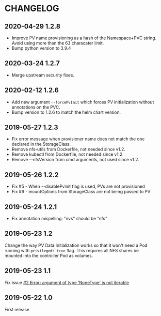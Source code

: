 # CHANGELOG

## 2020-04-29 1.2.8

* Improve PV name provisioning as a hash of the Namespace+PVC string. Avoid using more than the 63 characater limit.
* Bump python version to 3.9.4

## 2020-03-24 1.2.7

* Merge upstream security fixes.

## 2020-02-12 1.2.6

* Add new argument `--forcePvInit` which forces PV initialization without annotations on the PVC.
* Bump version to 1.2.6 to match the helm chart version.

## 2019-05-27 1.2.3

* Fix error message when provisioner name does not match the one declared in the StorageClass.
* Remove nfs-utils from Dockerfile, not needed since v1.2.
* Remove kubectl from Dockerfile, not needed since v1.2.
* Remove --nfsVersion from cmd arguments, not used since v1.2.

## 2019-05-26 1.2.2

* Fix #5 - When --disablePvInit flag is used, PVs are not provisioned
* Fix #6 - mountOptions from StorageClass are not being passed to PV

## 2019-05-24 1.2.1

* Fix annotation mispelling: "nvs" should be "nfs"

## 2019-05-23 1.2

Change the way PV Data Initialization works so that it won't need a Pod running with `privileged: true` flag. This requires all NFS shares be mounted into the controller Pod as volumes.

## 2019-05-23 1.1

Fix issue [#2 Error: argument of type 'NoneType' is not iterable](https://github.com/juliohm1978/kubernetes-nfs-volume-provisioner/issues/2)

## 2019-05-22 1.0

First release

